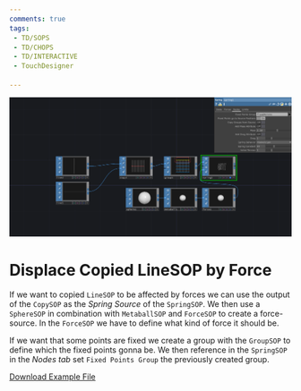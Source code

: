 ```yaml
---
comments: true
tags:
 - TD/SOPS
 - TD/CHOPS
 - TD/INTERACTIVE
 - TouchDesigner

---
```


![Delete Copied Group Img1](../img/DisplaceCopiedLineSOPbyForce.png)

# Displace Copied LineSOP by Force
If we want to copied `LineSOP` to be affected by forces we can use the output of the `CopySOP` as the *Spring Source* of the `SpringSOP`. We then use a `SphereSOP` in combination with `MetaballSOP` and `ForceSOP` to create a force-source. In the `ForceSOP` we have to define what kind of force it should be. 

If we want that some points are fixed we create a group with the `GroupSOP` to define which the fixed points gonna be. We then reference in the `SpringSOP` in the *Nodes tab* set `Fixed Points Group` the previously created group.

[Download Example File](../files/DisplaceCopiedLinesSOPForce.tox)